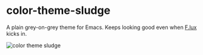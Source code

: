 # color-theme-sludge

A plain grey-on-grey theme for Emacs. Keeps looking good even when [F.lux](http://stereopsis.com/flux/) kicks in.

![color theme sludge](https://raw.github.com/hassy/color-theme-sludge/master/color_theme_sludge_screenshot.png)

